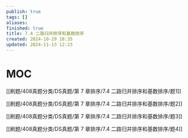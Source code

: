 ```yaml
---
publish: true
tags: []
aliases: 
finished: true
title: 7.4 二路归并排序和基数排序
created: 2024-10-29 18:35
updated: 2024-11-13 12:23
---
```

# MOC

[[刷题/408真题分类/DS真题/第 7 章排序/7.4 二路归并排序和基数排序/题1]]

[[刷题/408真题分类/DS真题/第 7 章排序/7.4 二路归并排序和基数排序/题2]]

[[刷题/408真题分类/DS真题/第 7 章排序/7.4 二路归并排序和基数排序/题3]]

[[刷题/408真题分类/DS真题/第 7 章排序/7.4 二路归并排序和基数排序/题4]]
